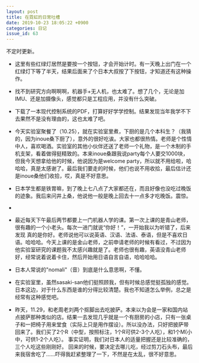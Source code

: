 ```yaml
---
layout: post
title: 在霓虹的日常吐槽 
date: 2019-10-23 18:05:22 +0900
categories: 日记
issue_id: 63
---
```

不定时更新。

- 这里有些红绿灯居然是要按一个按钮，才会开始计时。有一天晚上出门在一个红绿灯下等了半天，结果后面来了个日本大叔按了下按钮，才知道还有这种操作。
- 找不到研究方向啊啊啊，机器手+无人机，也太难了。想了几个，无论是加IMU、还是加摄像头，感觉都只是工程应用，并没有什么突破。
- 下载了一本现代控制系统的PDF，打算好好学学控制。结果发现当年我学不下去果然不是没有理由的，这也太难了吧。 
- 今天实验室聚餐了（10.25），就在实验室里煮，下厨的是几个本科生？（我猜的，因为inoue桑下厨了），意外的很好吃诶。大家也都很热情。老师是个性情中人，喜欢喝酒。实验室的其他小伙伴还送了老师一个礼物，是一个木制的手机支架，看着做得挺精致的。本来inoue桑跟我说party每个人要交1000块，但我今天想拿给他的时候，他说因为是welcome party，所以就不用给啦，哈哈哈，真是太感谢了。最后我们要走的时候，他们也说不用收拾，最后估计还是inoue桑他们收拾，哎，真是不好意思。

- 日本学生都是铁胃嘛，到了晚上七八点了大家都还在，而且好像也没吃过晚饭的迹象。我后来问井上桑，他说他一般是晚上回去十一点多才吃晚饭。震惊。
- 
- 最近每天下午最后两节都要上一门机器人学的课。第一次上课的是青山老师，很有趣的一个小老头。每次一进门就说“你好！”，一开始我以为听错了，后来发现
真的是你好。老师说他可以说英语、汉语、法语、泰语，但是不喜欢日语。哈哈哈。今天上课的是金山老师，之前申请老师的时候有看过，不过因为他实验室研究的课题我不太感兴趣就是了。老师也很有趣，英语没青山老师好，经常说着说着卡住，然后开始用日语自言自语，哈哈哈哈。

- 日本人常说的"nomali"（音）到底是什么意思啊，不懂。

- 在实验室里，虽然sasaki-san他们挺照顾我，但有时候总感觉挺孤独的感觉。日本这边，对于什么东西是谁的分得比较清楚。我也不知道怎么举例，总之是经常有这种感觉吧。

- 昨天，11.29，和老周老刘两个抠脚出去吃披萨。本来以为会是一家和国内站点披萨那种类似的店。结果一去发现几乎就是一个有厨房的小店，只有一张桌子和一把椅子用来堂食（实际上只是用作摆设）。所以没办法，只好把披萨带回来了。我们买了2个R（中型，按照标注，1个R可供2-3个人吃），和1个M(小中，可供1-2个人吃）。
事实证明，我们对日本人的适量把握还是比较准确的，三个人吃这些刚刚好。
回来的时候，要决定去哪儿吃，经过剪刀石头布，最后来我宿舍吃了……吓得我赶紧整理了一下，不然是在太乱，很不好意思。


